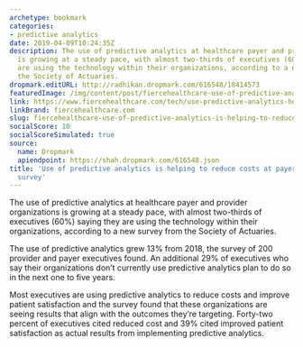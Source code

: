 ```yaml
---
archetype: bookmark
categories:
- predictive analytics
date: 2019-04-09T10:24:35Z
description: The use of predictive analytics at healthcare payer and provider organizations
  is growing at a steady pace, with almost two-thirds of executives (60%) saying they
  are using the technology within their organizations, according to a new survey from
  the Society of Actuaries.
dropmark.editURL: http://radhikan.dropmark.com/616548/18414573
featuredImage: /img/content/post/fiercehealthcare-use-of-predictive-analytics-is-helping-to-reduce-costs-at-payers-providers-survey.jpg
link: https://www.fiercehealthcare.com/tech/use-predictive-analytics-helping-to-reduce-costs-at-payers-providers-survey
linkBrand: fiercehealthcare.com
slug: fiercehealthcare-use-of-predictive-analytics-is-helping-to-reduce-costs-at-payers-providers-survey
socialScore: 10
socialScoreSimulated: true
source:
  name: Dropmark
  apiendpoint: https://shah.dropmark.com/616548.json
title: 'Use of predictive analytics is helping to reduce costs at payers, providers:
  survey'
---
```

The use of predictive analytics at healthcare payer and provider organizations is growing at a steady pace, with almost two-thirds of executives (60%) saying they are using the technology within their organizations, according to a new survey from the Society of Actuaries.

The use of predictive analytics grew 13% from 2018, the survey of 200 provider and payer executives found. An additional 29% of executives who say their organizations don’t currently use predictive analytics plan to do so in the next one to five years.

Most executives are using predictive analytics to reduce costs and improve patient satisfaction and the survey found that these organizations are seeing results that align with the outcomes they’re targeting. Forty-two percent of executives cited reduced cost and 39% cited improved patient satisfaction as actual results from implementing predictive analytics.

